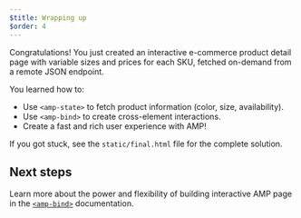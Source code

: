 ```yaml
---
$title: Wrapping up
$order: 4
---
```


Congratulations! You just created an interactive e-commerce product detail page with variable sizes and prices for each SKU, fetched on-demand from a remote JSON endpoint.

You learned how to:

- Use `<amp-state>` to fetch product information (color, size, availability).
- Use `<amp-bind>` to create cross-element interactions.
- Create a fast and rich user experience with AMP!

If you got stuck, see the `static/final.html` file for the complete solution.

## Next steps

Learn more about the power and flexibility of building interactive AMP page in the  [`<amp-bind>`](https://www.ampproject.org/docs/reference/components/amp-bind.html) documentation.

